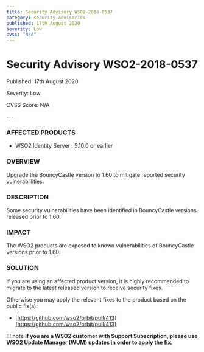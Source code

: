 ```yaml
---
title: Security Advisory WSO2-2018-0537
category: security-advisories
published: 17th August 2020
severity: Low
cvss: "N/A"
---
```


# Security Advisory WSO2-2018-0537

<p class="doc-info">Published: 17th August 2020</p>
<p class="doc-info">Severity: Low</p>
<p class="doc-info">CVSS Score: N/A</p>
---

### AFFECTED PRODUCTS
* WSO2 Identity Server : 5.10.0  or earlier


### OVERVIEW
Upgrade the BouncyCastle version to 1.60 to mitigate reported security vulnerablilities.


### DESCRIPTION
Some security vulnerabilities have been identified in BouncyCastle versions released prior to 1.60.


### IMPACT
The WSO2 products are exposed to known vulnerabilities of BouncyCastle versions prior to 1.60.


### SOLUTION
If you are using an affected product version, it is highly recommended to migrate to the latest released version to receive security fixes.

Otherwise you may apply the relevant fixes to the product based on the public fix(s):

* [https://github.com/wso2/orbit/pull/413](https://github.com/wso2/orbit/pull/413)


!!! note
    **If you are a WSO2 customer with Support Subscription, please use [WSO2 Update Manager](https://wso2.com/updates/wum) (WUM) updates in order to apply the fix.**

